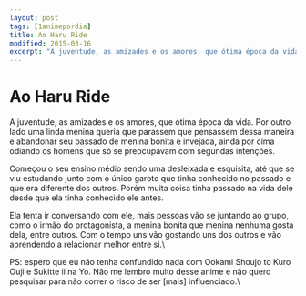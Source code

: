 ```yaml
---
layout: post
tags: [1animepordia]
title: Ao Haru Ride
modified: 2015-03-16
excerpt: "A juventude, as amizades e os amores, que ótima época da vida. Por outro lado uma linda menina queria que parassem que pensassem dessa maneira e abandonar seu passado de menina bonita e invejada, ainda por cima odiando os homens que só se preocupavam com segundas intenções."
---
```


Ao Haru Ride
============

A juventude, as amizades e os amores, que ótima época da vida. Por outro
lado uma linda menina queria que parassem que pensassem dessa maneira e
abandonar seu passado de menina bonita e invejada, ainda por cima
odiando os homens que só se preocupavam com segundas intenções.

Começou o seu ensino médio sendo uma desleixada e esquisita, até que se
viu estudando junto com o único garoto que tinha conhecido no passado e
que era diferente dos outros. Porém muita coisa tinha passado na vida
dele desde que ela tinha conhecido ele antes.

Ela tenta ir conversando com ele, mais pessoas vão se juntando ao grupo,
como o irmão do protagonista, a menina bonita que menina nenhuma gosta
dela, entre outros. Com o tempo uns vão gostando uns dos outros e vão
aprendendo a relacionar melhor entre si.\

PS: espero que eu não tenha confundido nada com Ookami Shoujo to Kuro
Ouji e Sukitte ii na Yo. Não me lembro muito desse anime e não quero
pesquisar para não correr o risco de ser \[mais\] influenciado.\


